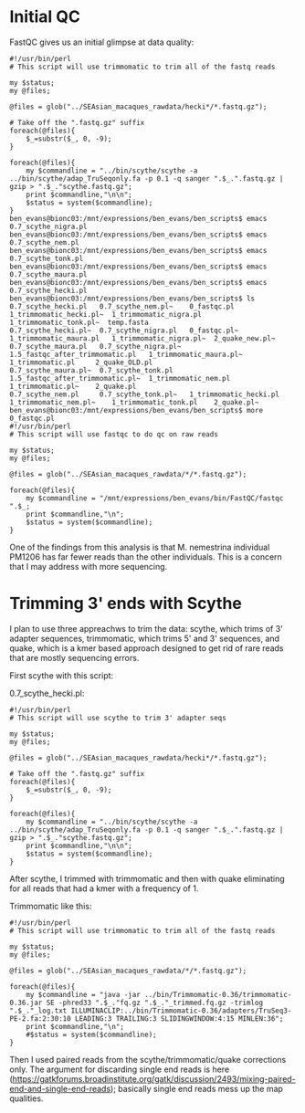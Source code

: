 # Initial QC

FastQC gives us an initial glimpse at data quality:
```
#!/usr/bin/perl
# This script will use trimmomatic to trim all of the fastq reads

my $status;
my @files;

@files = glob("../SEAsian_macaques_rawdata/hecki*/*.fastq.gz");

# Take off the ".fastq.gz" suffix
foreach(@files){
    $_=substr($_, 0, -9);
}

foreach(@files){
    my $commandline = "../bin/scythe/scythe -a ../bin/scythe/adap_TruSeqonly.fa -p 0.1 -q sanger ".$_.".fastq.gz | gzip > ".$_."scythe.fastq.gz";
    print $commandline,"\n\n";
    $status = system($commandline);
}
ben_evans@bionc03:/mnt/expressions/ben_evans/ben_scripts$ emacs 0.7_scythe_nigra.pl
ben_evans@bionc03:/mnt/expressions/ben_evans/ben_scripts$ emacs 0.7_scythe_nem.pl
ben_evans@bionc03:/mnt/expressions/ben_evans/ben_scripts$ emacs 0.7_scythe_tonk.pl
ben_evans@bionc03:/mnt/expressions/ben_evans/ben_scripts$ emacs 0.7_scythe_maura.pl
ben_evans@bionc03:/mnt/expressions/ben_evans/ben_scripts$ emacs 0.7_scythe_hecki.pl
ben_evans@bionc03:/mnt/expressions/ben_evans/ben_scripts$ ls
0.7_scythe_hecki.pl   0.7_scythe_nem.pl~    0_fastqc.pl			      1_trimmomatic_hecki.pl~  1_trimmomatic_nigra.pl	1_trimmomatic_tonk.pl~	temp.fasta
0.7_scythe_hecki.pl~  0.7_scythe_nigra.pl   0_fastqc.pl~		      1_trimmomatic_maura.pl   1_trimmomatic_nigra.pl~	2_quake_new.pl~
0.7_scythe_maura.pl   0.7_scythe_nigra.pl~  1.5_fastqc_after_trimmomatic.pl   1_trimmomatic_maura.pl~  1_trimmomatic.pl		2_quake_OLD.pl
0.7_scythe_maura.pl~  0.7_scythe_tonk.pl    1.5_fastqc_after_trimmomatic.pl~  1_trimmomatic_nem.pl     1_trimmomatic.pl~	2_quake.pl
0.7_scythe_nem.pl     0.7_scythe_tonk.pl~   1_trimmomatic_hecki.pl	      1_trimmomatic_nem.pl~    1_trimmomatic_tonk.pl	2_quake.pl~
ben_evans@bionc03:/mnt/expressions/ben_evans/ben_scripts$ more 0_fastqc.pl
#!/usr/bin/perl
# This script will use fastqc to do qc on raw reads

my $status;
my @files;

@files = glob("../SEAsian_macaques_rawdata/*/*.fastq.gz");

foreach(@files){
    my $commandline = "/mnt/expressions/ben_evans/bin/FastQC/fastqc ".$_;
    print $commandline,"\n";
    $status = system($commandline);
}
```

One of the findings from this analysis is that M. nemestrina individual PM1206 has far fewer reads than the other individuals.  This is a concern that I may address with more sequencing.

# Trimming 3' ends with Scythe

I plan to use three appreachws to trim the data: scythe, which trims of 3' adapter sequences, trimmomatic, which trims 5' and 3' sequences, and quake, which is a kmer based approach designed to get rid of rare reads that are mostly sequencing errors.

First scythe with this script: 

0.7_scythe_hecki.pl:

```
#!/usr/bin/perl
# This script will use scythe to trim 3' adapter seqs

my $status;
my @files;

@files = glob("../SEAsian_macaques_rawdata/hecki*/*.fastq.gz");

# Take off the ".fastq.gz" suffix
foreach(@files){
    $_=substr($_, 0, -9);
}

foreach(@files){
    my $commandline = "../bin/scythe/scythe -a ../bin/scythe/adap_TruSeqonly.fa -p 0.1 -q sanger ".$_.".fastq.gz | gzip > ".$_."scythe.fastq.gz";
    print $commandline,"\n\n";
    $status = system($commandline);
}
```

After scythe, I trimmed with trimmomatic and then with quake eliminating for all reads that had a kmer with a frequency of 1.

Trimmomatic like this:

```
#!/usr/bin/perl
# This script will use trimmomatic to trim all of the fastq reads  

my $status;
my @files;
   
@files = glob("../SEAsian_macaques_rawdata/*/*.fastq.gz");

foreach(@files){
    my $commandline = "java -jar ../bin/Trimmomatic-0.36/trimmomatic-0.36.jar SE -phred33 ".$_."fq.gz ".$_."_trimmed.fq.gz -trimlog ".$_."_log.txt ILLUMINACLIP:../bin/Trimmomatic-0.36/adapters/TruSeq3-PE-2.fa:2:30:10 LEADING:3 TRAILING:3 SLIDINGWINDOW:4:15 MINLEN:36";
    print $commandline,"\n";
    #$status = system($commandline);
}

```

Then I used paired reads from the scythe/trimmomatic/quake corrections only.  The argument for discarding single end reads is here (https://gatkforums.broadinstitute.org/gatk/discussion/2493/mixing-paired-end-and-single-end-reads); basically single end reads mess up the map qualities.
